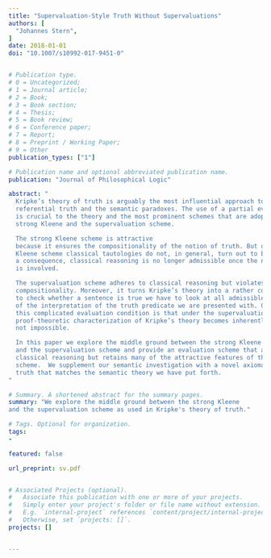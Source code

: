 ```yaml
---
title: "Supervaluation-Style Truth Without Supervaluations"
authors: [
  "Johannes Stern",
]
date: 2018-01-01
doi: "10.1007/s10992-017-9451-0"


# Publication type.
# 0 = Uncategorized;
# 1 = Journal article;
# 2 = Book;
# 3 = Book section;
# 4 = Thesis;
# 5 = Book review;
# 6 = Conference paper;
# 7 = Report;
# 8 = Preprint / Working Paper;
# 9 = Other
publication_types: ["1"]

# Publication name and optional abbreviated publication name.
publication: "Journal of Philosophical Logic"

abstract: "
  Kripke’s theory of truth is arguably the most influential approach to self-
  referential truth and the semantic paradoxes. The use of a partial evaluation scheme
  is crucial to the theory and the most prominent schemes that are adopted are the
  strong Kleene and the supervaluation scheme.

  The strong Kleene scheme is attractive
  because it ensures the compositionality of the notion of truth. But under the strong
  Kleene scheme classical tautologies do not, in general, turn out to be true and, as
  a consequence, classical reasoning is no longer admissible once the notion of truth
  is involved.

  The supervaluation scheme adheres to classical reasoning but violates
  compositionality. Moreover, it turns Kripke’s theory into a rather complicated affair:
  to check whether a sentence is true we have to look at all admissible precisification
  of the interpretation of the truth predicate we are presented with. One consequence of
  this complicated evaluation condition is that under the supervaluation scheme a more
  proof-theoretic characterization of Kripke’s theory becomes inherently difficult, if
  not impossible.

  In this paper we explore the middle ground between the strong Kleene
  and the supervaluation scheme and provide an evaluation scheme that adheres to
  classical reasoning but retains many of the attractive features of the strong Kleene
  scheme.  We supplement our semantic investigation with a novel axiomatic theory of
  truth that matches the semantic theory we have put forth.
"

# Summary. A shortened abstract for the summary pages.
summary: "We explore the middle ground between the strong Kleene
and the supervaluation scheme as used in Kripke's theory of truth."

# Tags. Optional for organization.
tags:
-

featured: false

url_preprint: sv.pdf


# Associated Projects (optional).
#   Associate this publication with one or more of your projects.
#   Simply enter your project's folder or file name without extension.
#   E.g. `internal-project` references `content/project/internal-project/index.md`.
#   Otherwise, set `projects: []`.
projects: []


---
```

